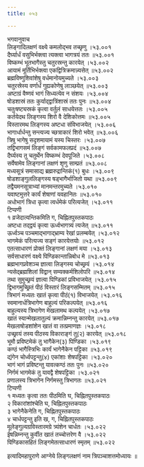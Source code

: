 ```yaml
---
title: ०५३

---
```

भगवानुवाच  
लिङ्गादिलक्षणं वक्ष्ये कमलोद्भव तच्छृणु ।५३.००१  
दैर्घ्यार्धं वसुभिर्भक्त्वा त्यक्त्वा भागत्रयं ततः ॥५३.००१  
विष्कम्भं भूतभागैस्तु चतुरस्रन्तु कारयेत् ।५३.००२  
आयामं मूर्तिभिर्भक्त्वा एकद्वित्रिक्रमान्न्यसेत् ॥५३.००२  
ब्रह्मविष्णुशिवांशेषु वर्धमानोयमुच्यते ।५३.००३  
चतुरस्रेस्य वर्णार्धं गुह्यकोणेषु लाञ्छयेत् ॥५३.००३  
अष्टाग्रं वैष्णवं भागं सिध्यत्येव न संशयः ।५३.००४  
षोडशास्रं ततः कुर्याद्द्वात्रिंशास्रं ततः पुनः ॥५३.००४  
चतुःषष्ट्यस्रकं कृत्वा वर्तुलं साधयेत्ततः ।५३.००५  
कर्तयेदथ लिङ्गस्य शिरो वै देशिकोत्तमः ॥५३.००५  
विस्तारमथ लिङ्गस्य अष्टधा संविभाजयेत् ।५३.००६  
भागार्धार्धन्तु सन्त्यज्य च्छत्राकारं शिरो भवेत् ॥५३.००६  
त्रिषु भागेषु सदृशमायामं यस्य चिस्तरः ।५३.००७  
तद्विभागसमं लिङ्गं सर्वकामफलप्रदं ॥५३.००७  
दैर्घ्यस्य तु चतुर्थेन विष्कम्भं देवपूजिते ।५३.००८  
सर्वेषामेव लिङ्गानां लक्षणं शृणु साम्प्रतं ॥५३.००८  
मध्यसूत्रं समासाद्य ब्रह्मरुद्रान्तिकं(१) बुधः ।५३.००९  
षोडशाङ्गुललिङ्गस्य षड्भागैर्भाजितो यथा ॥५३.००९  
तद्वैयमनसूत्राभ्यां मानमन्तरमुच्यते ।५३.०१०  
यवाष्टमुत्तरे कार्यं शेषाणां यवहानितः ॥५३.०१०  
अधोभागं त्रिधा कृत्वा त्वर्धमेकं परित्यजेत् ।५३.०११  
टिप्पणी  
१ व्रजेदात्यन्तिकमिति ग, चिह्नितपुस्तकपाठः  
अष्टधा तद्द्वयं कृत्वा ऊर्ध्वभागत्र्यं त्यजेत् ॥५३.०११  
ऊर्ध्वञ्च पञ्चमाद्भागाद्भ्राम्य रेखां प्रलम्बयेत् ।५३.०१२  
भागमेकं परित्यज्य सङ्गं कारयेत्तयोः ॥५३.०१२  
एतत्साधारणं प्रोक्तं लिङ्गानां लक्षणं मया ।५३.०१३  
सर्वसाधारणं वक्ष्ये पिण्डिकान्तान्निबोध मे ॥५३.०१३  
ब्रह्मभागप्रवेशञ्च ज्ञात्वा लिङ्गस्य चोच्छ्रयं ।५३.०१४  
न्यसेद्ब्रह्मशिलां विद्वान् सम्यक्कर्मशिलोपरि ॥५३.०१४  
तथा सुमुच्छ्रयं ज्ञात्वा पिण्डिकां प्रविभाजयेत् ।५३.०१५  
द्विभागमुच्छ्रितं पीठं विस्तारं लिङ्गसम्मितम् ॥५३.०१५  
त्रिभागं मध्यतः खातं कृत्वा पीठं(१) विभाजयेत् ।५३.०१६  
स्वमानार्धत्रिभागेण बाहुल्यं परिकल्पयेत् ॥५३.०१६  
बाहुल्यस्य त्रिभागेण मेखलामथ कल्पयेत् ।५३.०१७  
खातं स्यान्मेखलातुल्यं क्रमान्निम्नन्तु कारयेत् ॥५३.०१७  
मेखलाषोडशांशेन खातं वा तत्प्रमाणज्ञः ।५३.०१८  
उच्छ्रायं तस्य पीठस्य विकाराङ्गं तु(२) कारयेत् ॥५३.०१८  
भूमौ प्रविष्टमेकं तु भागैकेन(३) पिण्डिका ।५३.०१९  
कण्ठं भागैस्त्रिभिः कार्यं भागेनैकेन पट्टिका ॥५३.०१९  
द्यंगेन चोर्ध्वपट्टन्तु(४) एकांशाः शेषपट्टिका ।५३.०२०  
भागं भागं प्रविष्टन्तु यावत्कण्ठं ततः पुनः ॥५३.०२०  
निर्गमं भागमेकं तु यावद्वै शेषपट्टिका ।५३.०२१  
प्रणालस्य त्रिभागेन निर्गमस्तु त्रिभागतः ॥५३.०२१  
टिप्पणी  
१ मध्यतः कृत्वा ततः पीठमिति घ, चिह्नितपुस्तकपाठः  
२ विकारांशांश्चेति घ, चिह्नितपुस्तकपाठः  
३ भागेनैकेनेति ग, चिह्नितपुस्तकपाठः  
४ चार्धपट्टन्तु इति ख, ग, चिह्नितपुस्तकपाठः  
मूलेङ्गुल्यग्रविस्तारमग्रे त्र्यंशेन चार्धतः ।५३.०२२  
ईषन्निम्नन्तु कुर्वीत खातं तच्चोत्तरेण वै ।५३.०२२  
पिण्डिकासहितं लिङ्गमेतत्साधारणं स्मृतम् ॥५३.०२२  
  
इत्यादिमहापुराणे आग्नेये लिङ्गलक्षणं नाम त्रिपञ्चाशत्तमोध्यायः ॥